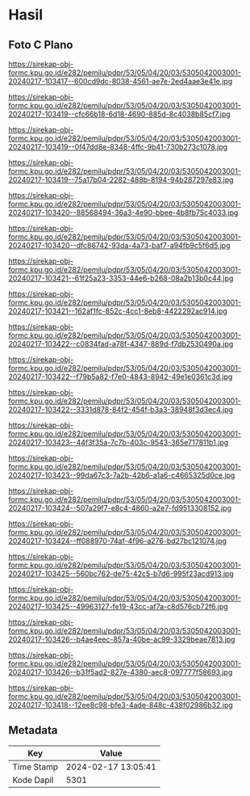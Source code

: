 # Hasil

## Foto C Plano

https://sirekap-obj-formc.kpu.go.id/e282/pemilu/pdpr/53/05/04/20/03/5305042003001-20240217-103417--600cd9dc-8038-4561-ae7e-2ed4aae3e41e.jpg

https://sirekap-obj-formc.kpu.go.id/e282/pemilu/pdpr/53/05/04/20/03/5305042003001-20240217-103419--cfc66b18-6d18-4690-885d-8c4038b85cf7.jpg

https://sirekap-obj-formc.kpu.go.id/e282/pemilu/pdpr/53/05/04/20/03/5305042003001-20240217-103419--0f47dd8e-8348-4ffc-9b41-730b273c1078.jpg

https://sirekap-obj-formc.kpu.go.id/e282/pemilu/pdpr/53/05/04/20/03/5305042003001-20240217-103419--75a17b04-2282-488b-8194-94b287297e83.jpg

https://sirekap-obj-formc.kpu.go.id/e282/pemilu/pdpr/53/05/04/20/03/5305042003001-20240217-103420--88568494-36a3-4e90-bbee-4b8fb75c4033.jpg

https://sirekap-obj-formc.kpu.go.id/e282/pemilu/pdpr/53/05/04/20/03/5305042003001-20240217-103420--dfc86742-93da-4a73-baf7-a94fb9c5f6d5.jpg

https://sirekap-obj-formc.kpu.go.id/e282/pemilu/pdpr/53/05/04/20/03/5305042003001-20240217-103421--61f25a23-3353-44e6-b268-08a2b13b0c44.jpg

https://sirekap-obj-formc.kpu.go.id/e282/pemilu/pdpr/53/05/04/20/03/5305042003001-20240217-103421--162af1fc-852c-4cc1-8eb8-4422292ac914.jpg

https://sirekap-obj-formc.kpu.go.id/e282/pemilu/pdpr/53/05/04/20/03/5305042003001-20240217-103422--c0834fad-a78f-4347-889d-f7db2530490a.jpg

https://sirekap-obj-formc.kpu.go.id/e282/pemilu/pdpr/53/05/04/20/03/5305042003001-20240217-103422--f79b5a82-f7e0-4843-8942-49e1e0361c3d.jpg

https://sirekap-obj-formc.kpu.go.id/e282/pemilu/pdpr/53/05/04/20/03/5305042003001-20240217-103422--3331d878-84f2-454f-b3a3-38948f3d3ec4.jpg

https://sirekap-obj-formc.kpu.go.id/e282/pemilu/pdpr/53/05/04/20/03/5305042003001-20240217-103423--44f3f35a-7c7b-403c-9543-365e717811b1.jpg

https://sirekap-obj-formc.kpu.go.id/e282/pemilu/pdpr/53/05/04/20/03/5305042003001-20240217-103423--99da67c3-7a2b-42b6-a1a6-c4665325d0ce.jpg

https://sirekap-obj-formc.kpu.go.id/e282/pemilu/pdpr/53/05/04/20/03/5305042003001-20240217-103424--507a29f7-e8c4-4860-a2e7-fd9513308152.jpg

https://sirekap-obj-formc.kpu.go.id/e282/pemilu/pdpr/53/05/04/20/03/5305042003001-20240217-103424--ff088970-74af-4f96-a276-bd27bc121074.jpg

https://sirekap-obj-formc.kpu.go.id/e282/pemilu/pdpr/53/05/04/20/03/5305042003001-20240217-103425--560bc762-de75-42c5-b7d6-995f23acd913.jpg

https://sirekap-obj-formc.kpu.go.id/e282/pemilu/pdpr/53/05/04/20/03/5305042003001-20240217-103425--49963127-fe19-43cc-af7a-c8d576cb72f6.jpg

https://sirekap-obj-formc.kpu.go.id/e282/pemilu/pdpr/53/05/04/20/03/5305042003001-20240217-103426--b4ae4eec-857a-40be-ac99-3329beae7813.jpg

https://sirekap-obj-formc.kpu.go.id/e282/pemilu/pdpr/53/05/04/20/03/5305042003001-20240217-103426--b31f5ad2-827e-4380-aec8-097777f58693.jpg

https://sirekap-obj-formc.kpu.go.id/e282/pemilu/pdpr/53/05/04/20/03/5305042003001-20240217-103418--12ee8c98-bfe3-4ade-848c-438f02986b32.jpg


## Metadata

| Key        | Value               |
| ---------- | ------------------- |
| Time Stamp | 2024-02-17 13:05:41 |
| Kode Dapil | 5301                |



